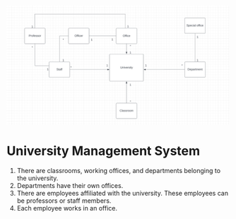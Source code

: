 ![UML University](UML_University.png)
# University Management System

1. There are classrooms, working offices, and departments belonging to the university.
2. Departments have their own offices.
3. There are employees affiliated with the university. These employees can be professors or staff members.
4. Each employee works in an office.
